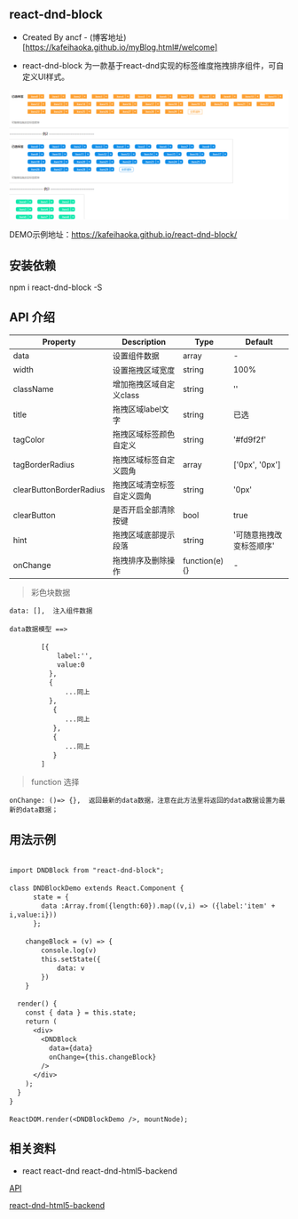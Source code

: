 ## react-dnd-block

* Created By ancf - (博客地址)[https://kafeihaoka.github.io/myBlog.html#/welcome]

* react-dnd-block 为一款基于react-dnd实现的标签维度拖拽排序组件，可自定义UI样式。

![gras](./demo.png)

DEMO示例地址：https://kafeihaoka.github.io/react-dnd-block/

## 安装依赖
npm i react-dnd-block -S

## API 介绍

| Property | Description | Type | Default |
| --- | --- | --- | --- |
| data | 设置组件数据 | array | - |
| width | 设置拖拽区域宽度 | string | 100% |
| className | 增加拖拽区域自定义class | string | '' |
| title | 拖拽区域label文字 | string | 已选 |
| tagColor | 拖拽区域标签颜色自定义 | string | '#fd9f2f' |
| tagBorderRadius | 拖拽区域标签自定义圆角 | array | ['0px', '0px'] |
| clearButtonBorderRadius | 拖拽区域清空标签自定义圆角 | string | '0px' |
| clearButton | 是否开启全部清除按键 | bool | true |
| hint | 拖拽区域底部提示段落 | string | '可随意拖拽改变标签顺序' |
| onChange | 拖拽排序及删除操作 | function(e){} | - |

> 彩色块数据

    data: [],  注入组件数据
    
    data数据模型 ==>
    
            [{
                label:'',
                value:0
              },
              {
                  ...同上
              },
               {
                  ...同上
               },
               {
                  ...同上
               }
            ]
    
> function 选择

    onChange: ()=> {},  返回最新的data数据，注意在此方法里将返回的data数据设置为最新的data数据；
    

## 用法示例

```

import DNDBlock from "react-dnd-block";

class DNDBlockDemo extends React.Component {
      state = {
        data :Array.from({length:60}).map((v,i) => ({label:'item' + i,value:i}))
      };

    changeBlock = (v) => {
        console.log(v)
        this.setState({
            data: v
        })
    }

  render() {
    const { data } = this.state;
    return (
      <div>
        <DNDBlock
          data={data}
          onChange={this.changeBlock}
        />
      </div>
    );
  }
}

ReactDOM.render(<DNDBlockDemo />, mountNode);

```

## 相关资料

- react  react-dnd   react-dnd-html5-backend

[API](http://react-dnd.github.io/react-dnd/examples/dustbin/single-target)

[react-dnd-html5-backend](https://react-dnd.github.io/react-dnd/docs/backends/html5)